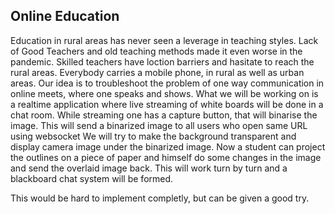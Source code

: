 ## Online Education
Education in rural areas has never seen a leverage in teaching styles.
Lack of Good Teachers and old teaching methods made it even worse in the pandemic.
Skilled teachers have loction barriers and hasitate to reach the rural areas.
Everybody carries a mobile phone, in rural as well as urban areas.
Our idea is to troubleshoot the problem of one way communication in online meets, where one speaks and shows.
What we will be working on is a realtime application where live streaming of white boards will be done in a chat room.
While streaming one has a capture button, that will binarise the image.
This will send a binarized image to all users who open same URL using websocket
We will try to make the background transparent and display camera image under the binarized image.
Now a student can project the outlines on a piece of paper and himself do some changes in the image and send the overlaid image back.
This will work turn by turn and a blackboard chat system will be formed.

This would be hard to implement completly, but can be given a good try.
